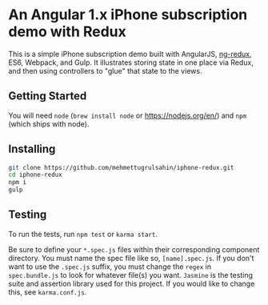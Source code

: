 # An Angular 1.x iPhone subscription demo with Redux
This is a simple iPhone subscription demo built with AngularJS, [ng-redux](https://github.com/wbuchwalter/ng-redux), ES6, Webpack, and Gulp. It illustrates storing state in one place via Redux, and then using controllers to "glue" that state to the views.

## Getting Started
You will need `node` (`brew install node` or https://nodejs.org/en/) and `npm` (which ships with node).

## Installing
```bash
git clone https://github.com/mehmettugrulsahin/iphone-redux.git
cd iphone-redux
npm i
gulp
```

## Testing
To run the tests, run `npm test` or `karma start`.

Be sure to define your `*.spec.js` files within their corresponding component directory. You must name the spec file like so, `[name].spec.js`. If you don't want to use the `.spec.js` suffix, you must change the `regex` in `spec.bundle.js` to look for whatever file(s) you want.
`Jasmine` is the testing suite and assertion library used for this project. If you would like to change this, see `karma.conf.js`.
